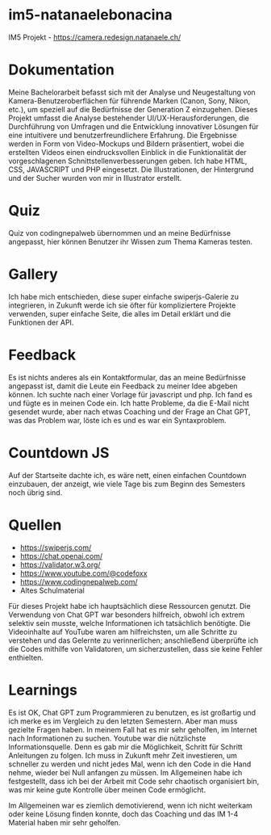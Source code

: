 # im5-natanaelebonacina
IM5 Projekt - https://camera.redesign.natanaele.ch/

# Dokumentation

Meine Bachelorarbeit befasst sich mit der Analyse und Neugestaltung von Kamera-Benutzeroberflächen für führende Marken (Canon, Sony, Nikon, etc.), um speziell auf die Bedürfnisse der Generation Z einzugehen. Dieses Projekt umfasst die Analyse bestehender UI/UX-Herausforderungen, die Durchführung von Umfragen und die Entwicklung innovativer Lösungen für eine intuitivere und benutzerfreundlichere Erfahrung. Die Ergebnisse werden in Form von Video-Mockups und Bildern präsentiert, wobei die erstellten Videos einen eindrucksvollen Einblick in die Funktionalität der vorgeschlagenen Schnittstellenverbesserungen geben.
Ich habe HTML, CSS, JAVASCRIPT und PHP eingesetzt. Die Illustrationen, der Hintergrund und der Sucher wurden von mir in Illustrator erstellt.

# Quiz
Quiz von codingnepalweb übernommen und an meine Bedürfnisse angepasst, hier können Benutzer ihr Wissen zum Thema Kameras testen. 


# Gallery
Ich habe mich entschieden, diese super einfache swiperjs-Galerie zu integrieren, in Zukunft werde ich sie öfter für kompliziertere Projekte verwenden, super einfache Seite, die alles im Detail erklärt und die Funktionen der API.


# Feedback
Es ist nichts anderes als ein Kontaktformular, das an meine Bedürfnisse angepasst ist, damit die Leute ein Feedback zu meiner Idee abgeben können. Ich suchte nach einer Vorlage für javascript und php. Ich fand es und fügte es in meinen Code ein. Ich hatte Probleme, da die E-Mail nicht gesendet wurde, aber nach etwas Coaching und der Frage an Chat GPT, was das Problem war, löste ich es und es war ein Syntaxproblem.

# Countdown JS
Auf der Startseite dachte ich, es wäre nett, einen einfachen Countdown einzubauen, der anzeigt, wie viele Tage bis zum Beginn des Semesters noch übrig sind. 

# Quellen

- https://swiperjs.com/
- https://chat.openai.com/
- https://validator.w3.org/
- https://www.youtube.com/@codefoxx
- https://www.codingnepalweb.com/
- Altes Schulmaterial

Für dieses Projekt habe ich hauptsächlich diese Ressourcen genutzt. Die Verwendung von Chat GPT war besonders hilfreich, obwohl ich extrem selektiv sein musste, welche Informationen ich tatsächlich benötigte. Die Videoinhalte auf YouTube waren am hilfreichsten, um alle Schritte zu verstehen und das Gelernte zu verinnerlichen; anschließend überprüfte ich die Codes mithilfe von Validatoren, um sicherzustellen, dass sie keine Fehler enthielten.

# Learnings

Es ist OK, Chat GPT zum Programmieren zu benutzen, es ist großartig und ich merke es im Vergleich zu den letzten Semestern. Aber man muss gezielte Fragen haben. In meinem Fall hat es mir sehr geholfen, im Internet nach Informationen zu suchen. Youtube war die nützlichste Informationsquelle. Denn es gab mir die Möglichkeit, Schritt für Schritt Anleitungen zu folgen. Ich muss in Zukunft mehr Zeit investieren, um schneller zu werden und nicht jedes Mal, wenn ich den Code in die Hand nehme, wieder bei Null anfangen zu müssen. Im Allgemeinen habe ich festgestellt, dass ich bei der Arbeit mit Code sehr chaotisch organisiert bin, was mir keine gute Kontrolle über meinen Code ermöglicht. 

Im Allgemeinen war es ziemlich demotivierend, wenn ich nicht weiterkam oder keine Lösung finden konnte, doch das Coaching und das IM 1-4 Material haben mir sehr geholfen. 
